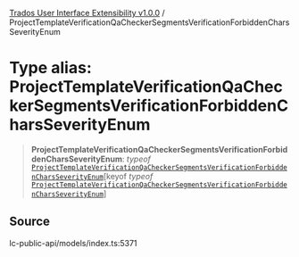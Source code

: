 [Trados User Interface Extensibility v1.0.0](../wiki/globals) / ProjectTemplateVerificationQaCheckerSegmentsVerificationForbiddenCharsSeverityEnum

# Type alias: ProjectTemplateVerificationQaCheckerSegmentsVerificationForbiddenCharsSeverityEnum

> **ProjectTemplateVerificationQaCheckerSegmentsVerificationForbiddenCharsSeverityEnum**: *typeof* [`ProjectTemplateVerificationQaCheckerSegmentsVerificationForbiddenCharsSeverityEnum`](../wiki/Variable.ProjectTemplateVerificationQaCheckerSegmentsVerificationForbiddenCharsSeverityEnum)\[keyof *typeof* [`ProjectTemplateVerificationQaCheckerSegmentsVerificationForbiddenCharsSeverityEnum`](../wiki/Variable.ProjectTemplateVerificationQaCheckerSegmentsVerificationForbiddenCharsSeverityEnum)\]

## Source

lc-public-api/models/index.ts:5371
